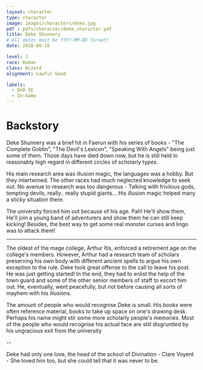 ```yaml
---
layout: character
type: character
image: images/characters/deke.jpg
pdf : pdfs/character/deke_character.pdf
title: Deke Shunnery
# All dates must be YYYY-MM-DD format!
date: 2018-08-10

level: 1
race: Human
class: Wizard
alignment: Lawful Good

labels:
  - DnD 5E
  - In-Game
---
```


# Backstory
Deke Shunnery was a brief hit in Faerun with his series of books - "The Complete Goblin", "The Devil's Lexicon", "Speaking With Angels" being just some of them.
Those days have died down now, but he is still held in reasonably high regard in different circles of scholarly types.

His main research area was illusion magic, the languages was a hobby. But they intertwined. The other races had much neglected knowledge to seek out. No avenue to research was too dangerous - Talking with frivilous gods, tempting devils, really.. really stupid giants...  His illusion magic helped many a sticky situation there.

The university forced him out because of his age. Pah! He'll show them, He'll join a young band of adventurers and show them he can still keep kicking! Besides, the best way to get some real monster curses and lingo was to attack them!

---

The oldest of the mage college, Arthur Itis, enforced a retirement age on the college's members. However, Arthur had a research team of scholars preserving his own body with different ancient spells to argue his own exception to the rule.
Deke took great offense to the call to leave his post. He was just getting started! In the end, they had to enlist the help of the town guard and some of the other senior members of staff to escort him out. He, eventually, went peacefully, but not before causing all sorts of mayhem with his illusions.

The amount of people who would recognise Deke is small. His books were often reference material, books to take up space on one's drawing desk. Perhaps his name might stir some more scholarly people's memories. Most of the people who would recognise his actual face are still disgruntled by his ungracious exit from the university

--

Deke had only one love, the head of the school of Divination - Clare Voyent - She loved him too, but she could tell that it was never to be.
